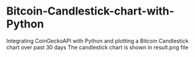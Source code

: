 # Bitcoin-Candlestick-chart-with-Python
Integrating CoinGeckoAPI with Python and plotting a Bitcoin Candlestick chart over past 30 days
The candlestick chart is shown in result.png file
